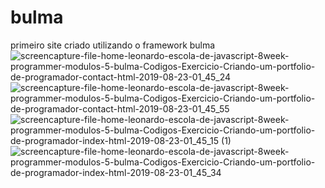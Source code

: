 # bulma
primeiro site criado utilizando o framework bulma
![screencapture-file-home-leonardo-escola-de-javascript-8week-programmer-modulos-5-bulma-Codigos-Exercicio-Criando-um-portfolio-de-programador-contact-html-2019-08-23-01_45_24](https://user-images.githubusercontent.com/53490825/169840804-7700fa55-cd0c-41ce-bcca-880bb3639974.png)
![screencapture-file-home-leonardo-escola-de-javascript-8week-programmer-modulos-5-bulma-Codigos-Exercicio-Criando-um-portfolio-de-programador-contact-html-2019-08-23-01_45_55](https://user-images.githubusercontent.com/53490825/169840811-c924f3b4-528d-40ad-b22d-3700c8791f39.png)
![screencapture-file-home-leonardo-escola-de-javascript-8week-programmer-modulos-5-bulma-Codigos-Exercicio-Criando-um-portfolio-de-programador-index-html-2019-08-23-01_45_15 (1)](https://user-images.githubusercontent.com/53490825/169840814-855d9e3c-41fb-4fe2-942f-b98d3b8c49db.png)
![screencapture-file-home-leonardo-escola-de-javascript-8week-programmer-modulos-5-bulma-Codigos-Exercicio-Criando-um-portfolio-de-programador-index-html-2019-08-23-01_45_34](https://user-images.githubusercontent.com/53490825/169840820-d51f06c2-4edc-44f1-8398-1308a69f5fb3.png)
